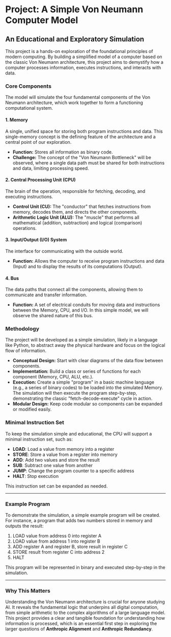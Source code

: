 # Project: A Simple Von Neumann Computer Model

## An Educational and Exploratory Simulation

This project is a hands-on exploration of the foundational principles of modern computing. By building a simplified model of a computer based on the classic Von Neumann architecture, this project aims to demystify how a computer processes information, executes instructions, and interacts with data.


### **Core Components**

The model will simulate the four fundamental components of the Von Neumann architecture, which work together to form a functioning computational system.

#### **1. Memory**

A single, unified space for storing both program instructions and data. This single-memory concept is the defining feature of the architecture and a central point of our exploration.

* **Function:** Stores all information as binary code.
* **Challenge:** The concept of the "Von Neumann Bottleneck" will be observed, where a single data path must be shared for both instructions and data, limiting processing speed.

#### **2. Central Processing Unit (CPU)**

The brain of the operation, responsible for fetching, decoding, and executing instructions.

* **Control Unit (CU):** The "conductor" that fetches instructions from memory, decodes them, and directs the other components.
* **Arithmetic Logic Unit (ALU):** The "muscle" that performs all mathematical (addition, subtraction) and logical (comparison) operations.

#### **3. Input/Output (I/O) System**

The interface for communicating with the outside world.

* **Function:** Allows the computer to receive program instructions and data (Input) and to display the results of its computations (Output).

#### **4. Bus**

The data paths that connect all the components, allowing them to communicate and transfer information.

* **Function:** A set of electrical conduits for moving data and instructions between the Memory, CPU, and I/O. In this simple model, we will observe the shared nature of this bus.


### **Methodology**

The project will be developed as a simple simulation, likely in a language like Python, to abstract away the physical hardware and focus on the logical flow of information.

* **Conceptual Design:** Start with clear diagrams of the data flow between components.
* **Implementation:** Build a class or series of functions for each component (Memory, CPU, ALU, etc.).
* **Execution:** Create a simple "program" in a basic machine language (e.g., a series of binary codes) to be loaded into the simulated Memory. The simulation will then execute the program step-by-step, demonstrating the classic "fetch-decode-execute" cycle in action.
* **Modular Design:** Keep code modular so components can be expanded or modified easily.


### **Minimal Instruction Set**

To keep the simulation simple and educational, the CPU will support a minimal instruction set, such as:

- **LOAD**: Load a value from memory into a register
- **STORE**: Store a value from a register into memory
- **ADD**: Add two values and store the result
- **SUB**: Subtract one value from another
- **JUMP**: Change the program counter to a specific address
- **HALT**: Stop execution

This instruction set can be expanded as needed.

---

### **Example Program**

To demonstrate the simulation, a simple example program will be created. For instance, a program that adds two numbers stored in memory and outputs the result:

1. LOAD value from address 0 into register A
2. LOAD value from address 1 into register B
3. ADD register A and register B, store result in register C
4. STORE result from register C into address 2
5. HALT

This program will be represented in binary and executed step-by-step in the simulation.

---

### **Why This Matters**

Understanding the Von Neumann architecture is crucial for anyone studying AI. It reveals the fundamental logic that underpins all digital computation, from simple arithmetic to the complex algorithms of a large language model. This project provides a clear and tangible foundation for understanding how information is processed, which is an essential first step in exploring the larger questions of **Anthropic Alignment** and **Anthropic Redundancy**.